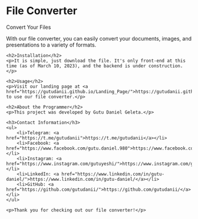 <!DOCTYPE html>
<html>
<head>
	<meta charset="utf-8">
	<title>File Converter</title>
</head>
<body>
	<h1>File Converter</h1>
	<p>Convert Your Files</p>
	<p>With our file converter, you can easily convert your documents, images, and presentations to a variety of formats.</p>
	
	<h2>Installation</h2>
	<p>It is simple, just download the file. It's only front-end at this time (as of March 10, 2023), and the backend is under construction.</p>
	
	<h2>Usage</h2>
	<p>Visit our landing page at <a href="https://gutudanii.github.io/Landing_Page/">https://gutudanii.github.io/Landing_Page/</a> to use our file converter.</p>
	
	<h2>About the Programmer</h2>
	<p>This project was developed by Gutu Daniel Geleta.</p>
	
	<h3>Contact Information</h3>
	<ul>
		<li>Telegram: <a href="https://t.me/gutudanii">https://t.me/gutudanii</a></li>
		<li>Facebook: <a href="https://www.facebook.com/gutu.daniel.980">https://www.facebook.com/gutu.daniel.980</a></li>
		<li>Instagram: <a href="https://www.instagram.com/gutuyeshi/">https://www.instagram.com/gutuyeshi/</a></li>
		<li>LinkedIn: <a href="https://www.linkedin.com/in/gutu-daniel/">https://www.linkedin.com/in/gutu-daniel/</a></li>
		<li>GitHub: <a href="https://github.com/gutudanii/">https://github.com/gutudanii/</a></li>
	</ul>
	
	<p>Thank you for checking out our file converter!</p>
</body>
</html>
